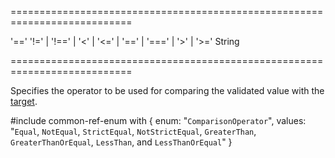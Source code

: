 ===========================================================================
<!--default-->'=='<!--/default-->
<!--acceptValues-->'!=' | '!==' | '<' | '<=' | '==' | '===' | '>' | '>='<!--/acceptValues-->
<!--type-->String<!--/type-->
===========================================================================

<!--shortDescription-->
Specifies the operator to be used for comparing the validated value with the [target](/Documentation/ApiReference/UI_Widgets/dxValidator/Validation_Rules/CompareRule/#comparisonTarget).
<!--/shortDescription-->

<!--fullDescription-->
#include common-ref-enum with {
    enum: "`ComparisonOperator`",
    values: "`Equal`, `NotEqual`, `StrictEqual`, `NotStrictEqual`, `GreaterThan`, `GreaterThanOrEqual`, `LessThan`, and `LessThanOrEqual`"
}
<!--/fullDescription-->